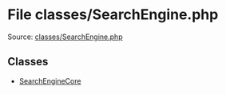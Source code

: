 File classes/SearchEngine.php
=========

Source: [classes/SearchEngine.php](https://github.com/PrestaShop/PrestaShop/blob/1.5.0.1/classes/SearchEngine.php)


Classes
-------

* [SearchEngineCore](class.SearchEngineCore.md)

